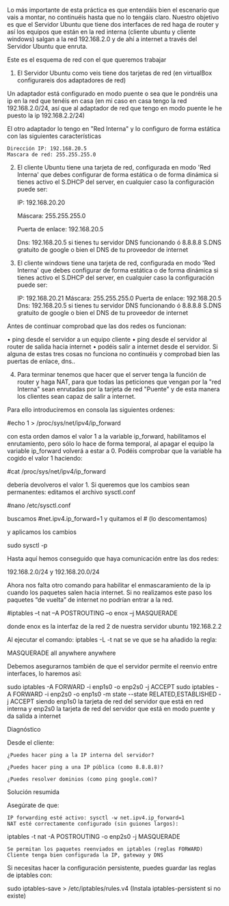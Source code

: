 Lo más importante de esta práctica es que entendáis bien el escenario que vais a montar, no continuéis hasta que no lo tengáis claro. Nuestro objetivo es que el Servidor Ubuntu que tiene dos interfaces de red haga de router y así los equipos que están en la red interna (cliente ubuntu y cliente windows) salgan a la red 192.168.2.0 y de ahí a internet a través del Servidor Ubuntu que enruta.

Este es el esquema de red con el que queremos trabajar

1) El Servidor Ubuntu como veis tiene dos tarjetas de red (en virtualBox configurareis dos adaptadores de red)

Un adaptador está configurado en modo puente o sea que le pondréis una ip en la red que tenéis en casa (en mi caso en casa tengo la red 192.168.2.0/24, así que al adaptador de red que tengo en modo puente le he puesto la ip 192.168.2.2/24)

El otro adaptador lo tengo en "Red Interna" y lo configuro de forma estática con las siguientes características

    Dirección IP: 192.168.20.5
    Mascara de red: 255.255.255.0

2) El cliente Ubuntu tiene una tarjeta de red, configurada en modo 'Red Interna' que debes configurar de forma estática o de forma dinámica si tienes activo el S.DHCP del server, en cualquier caso la configuración puede ser:

    IP: 192.168.20.20

    Máscara: 255.255.255.0

    Puerta de enlace: 192.168.20.5

    Dns: 192.168.20.5 si tienes tu servidor DNS funcionando ó  8.8.8.8 S.DNS gratuito de google o bien el DNS de tu proveedor de internet

3) El cliente windows tiene una tarjeta de red, configurada en modo 'Red Interna' que debes configurar de forma estática o de forma dinámica si tienes activo el S.DHCP del server, en cualquier caso la configuración puede ser:

     IP: 192.168.20.21
    Máscara: 255.255.255.0
    Puerta de enlace: 192.168.20.5
    Dns: 192.168.20.5 si tienes tu servidor DNS funcionando ó 8.8.8.8 S.DNS gratuito de google o bien el DNS de tu proveedor de internet

Antes de continuar comprobad que las dos redes os funcionan:

• ping desde el servidor a un equipo cliente
• ping desde el servidor al router de salida hacia internet
• podéis salir a internet desde el servidor.
Si alguna de estas tres cosas no funciona no continuéis y comprobad bien las puertas de enlace, dns..

4) Para terminar tenemos que hacer que el server tenga la función de router y haga NAT, para que todas las peticiones que vengan por la "red Interna" sean enrutadas por la tarjeta de red "Puente" y de esta manera los clientes sean capaz de salir a internet.

Para ello introduciremos en consola las siguientes ordenes:

#echo 1 > /proc/sys/net/ipv4/ip_forward

con esta orden damos el valor 1 a la variable ip_forward, habilitamos el enrutamiento, pero sólo lo hace de forma temporal, al apagar el equipo la variable ip_forward volverá a estar a 0. Podéis comprobar que la variable ha cogido el valor 1 haciendo:

#cat /proc/sys/net/ipv4/ip_forward

debería devolveros el valor 1.
Si queremos que los cambios sean permanentes:
editamos el archivo sysctl.conf

#nano /etc/sysctl.conf

buscamos #net.ipv4.ip_forward=1 y quitamos el # (lo descomentamos)

y aplicamos los cambios

sudo sysctl -p

Hasta aquí hemos conseguido que haya comunicación entre las dos redes:

192.168.2.0/24 y 192.168.20.0/24

Ahora nos falta otro comando para habilitar el enmascaramiento de la ip cuando los paquetes salen hacia internet. Si no realizamos este paso los paquetes “de vuelta” de internet no podrían entrar a la red.

#iptables –t nat –A POSTROUTING –o enox –j MASQUERADE

donde enox es la interfaz de la red 2 de nuestra servidor ubuntu 192.168.2.2

Al ejecutar el comando: iptables -L -t nat se ve que se ha añadido la regla:

MASQUERADE all anywhere anywhere

Debemos asegurarnos también de que el servidor permite el reenvio entre interfaces, lo haremos así:

sudo iptables -A FORWARD -i enp1s0 -o enp2s0 -j ACCEPT
sudo iptables -A FORWARD -i enp2s0 -o enp1s0 -m state --state RELATED,ESTABLISHED -j ACCEPT
siendo enp1s0 la tarjeta de red del servidor que está en red interna y enp2s0 la tarjeta de red del servidor que está en modo puente y da salida a internet

Diagnóstico

Desde el cliente:

    ¿Puedes hacer ping a la IP interna del servidor?

    ¿Puedes hacer ping a una IP pública (como 8.8.8.8)?

    ¿Puedes resolver dominios (como ping google.com)?

Solución resumida

Asegúrate de que:

    IP forwarding esté activo: sysctl -w net.ipv4.ip_forward=1
    NAT esté correctamente configurado (sin guiones largos):

iptables -t nat -A POSTROUTING -o enp2s0 -j MASQUERADE

    Se permitan los paquetes reenviados en iptables (reglas FORWARD)
    Cliente tenga bien configurada la IP, gateway y DNS

Si necesitas hacer la configuración persistente, puedes guardar las reglas de iptables con:

sudo iptables-save > /etc/iptables/rules.v4
(Instala iptables-persistent si no existe)
